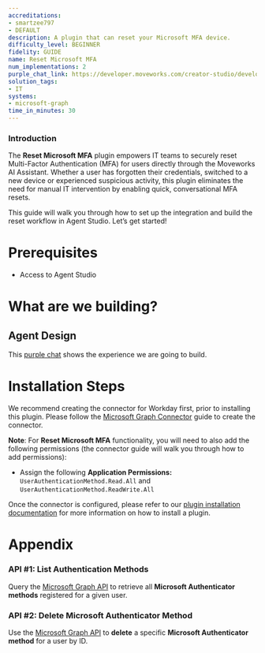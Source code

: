 ```yaml
---
accreditations:
- smartzee797
- DEFAULT
description: A plugin that can reset your Microsoft MFA device.
difficulty_level: BEGINNER
fidelity: GUIDE
name: Reset Microsoft MFA
num_implementations: 2
purple_chat_link: https://developer.moveworks.com/creator-studio/developer-tools/purple-chat/?conversation=%7B%22startTimestamp%22%3A%2211%3A43+AM%22%2C%22messages%22%3A%5B%7B%22role%22%3A%22user%22%2C%22parts%22%3A%5B%7B%22richText%22%3A%22Hi%2C+Can+you+please+help+me+reset+my+Azure+MFA.%22%7D%5D%7D%2C%7B%22role%22%3A%22assistant%22%2C%22parts%22%3A%5B%7B%22richText%22%3A%22Sure%2C+do+you+want+to+proceed+with+resetting+the+MFA+as+this+cannot+be+reverted+%253F%22%7D%2C%7B%22buttons%22%3A%5B%7B%22style%22%3A%22filled%22%2C%22buttonText%22%3A%22Yes%22%7D%2C%7B%22style%22%3A%22outlined%22%2C%22buttonText%22%3A%22No%22%7D%5D%7D%5D%7D%2C%7B%22role%22%3A%22assistant%22%2C%22parts%22%3A%5B%7B%22reasoningSteps%22%3A%5B%7B%22status%22%3A%22success%22%2C%22richText%22%3A%22Inbound+Request+to+Middleware+%5C%22Azure+Functions%5C%22+%5Cn%5Cn%7B%5Cn+%5C%22email%5C%22+%3A+%3Cuser_email%3E%5Cn%7D%5Cn+%5CnProcess%3A%5Cn1.+Generate+Bearer+Token+for+Authentication%5Cn2.+LIST+the+existing+MFA+for+the+user%5Cn3.+Delete+the+MFA+for+the+user%5Cn%5CnOutbound+Response%3A%5Cn%7B%5Cn+++%5C%22Status%5C%22%3A+%5C%22OK+%28200%29%5C%22%5Cn%7D%22%7D%5D%7D%2C%7B%22richText%22%3A%22I%27ve+successfully+reset+the+MFA+on+Azure%22%7D%5D%7D%5D%7D
solution_tags:
- IT
systems:
- microsoft-graph
time_in_minutes: 30
---
```


### **Introduction**

The **Reset Microsoft MFA** plugin empowers IT teams to securely reset Multi-Factor Authentication (MFA) for users directly through the Moveworks AI Assistant. Whether a user has forgotten their credentials, switched to a new device or experienced suspicious activity, this plugin eliminates the need for manual IT intervention by enabling quick, conversational MFA resets.

This guide will walk you through how to set up the integration and build the reset workflow in Agent Studio. Let’s get started!

# Prerequisites

- Access to Agent Studio

# What are we building?

## Agent Design

This [purple chat](https://developer.moveworks.com/creator-studio/developer-tools/purple-chat/?conversation=%7B%22startTimestamp%22%3A%2211%3A43+AM%22%2C%22messages%22%3A%5B%7B%22role%22%3A%22user%22%2C%22parts%22%3A%5B%7B%22richText%22%3A%22Hi%2C+Can+you+please+help+me+reset+my+Azure+MFA.%22%7D%5D%7D%2C%7B%22role%22%3A%22assistant%22%2C%22parts%22%3A%5B%7B%22richText%22%3A%22Sure%2C+do+you+want+to+proceed+with+resetting+the+MFA+as+this+cannot+be+reverted+%3F%22%7D%2C%7B%22buttons%22%3A%5B%7B%22style%22%3A%22filled%22%2C%22buttonText%22%3A%22Yes%22%7D%2C%7B%22style%22%3A%22outlined%22%2C%22buttonText%22%3A%22No%22%7D%5D%7D%5D%7D%2C%7B%22role%22%3A%22assistant%22%2C%22parts%22%3A%5B%7B%22reasoningSteps%22%3A%5B%7B%22status%22%3A%22success%22%2C%22richText%22%3A%22Inbound+Request+to+Middleware+%5C%22Azure+Functions%5C%22+%5Cn%5Cn%7B%5Cn+%5C%22email%5C%22+%3A+%3Cuser_email%3E%5Cn%7D%5Cn+%5CnProcess%3A%5Cn1.+Generate+Bearer+Token+for+Authentication%5Cn2.+LIST+the+existing+MFA+for+the+user%5Cn3.+Delete+the+MFA+for+the+user%5Cn%5CnOutbound+Response%3A%5Cn%7B%5Cn+++%5C%22Status%5C%22%3A+%5C%22OK+%28200%29%5C%22%5Cn%7D%22%7D%5D%7D%2C%7B%22richText%22%3A%22I%27ve+successfully+reset+the+MFA+on+Azure%22%7D%5D%7D%5D%7D) shows the experience we are going to build.

# Installation Steps

We recommend creating the connector for Workday first, prior to installing this plugin. Please follow the [Microsoft Graph Connector](https://developer.moveworks.com/creator-studio/resources/connector?id=microsoft-graph) guide to create the connector.

**Note**: For **Reset Microsoft MFA** functionality, you will need to also add the following permissions (the connector guide will walk you through how to add permissions): 

- Assign the following **Application Permissions:** `UserAuthenticationMethod.Read.All` and `UserAuthenticationMethod.ReadWrite.All`

Once the connector is configured, please refer to our [plugin installation documentation](https://help.moveworks.com/docs/ai-agent-marketplace) for more information on how to install a plugin. 

# Appendix

### API #1: List Authentication Methods

Query the [Microsoft Graph API](https://learn.microsoft.com/en-us/graph/api/resources/authenticationmethods-overview?view=graph-rest-1.0) to retrieve all **Microsoft Authenticator methods** registered for a given user.

### API #2: Delete Microsoft Authenticator Method

Use the [Microsoft Graph API](https://learn.microsoft.com/en-us/graph/api/microsoftauthenticatorauthenticationmethod-delete?view=graph-rest-1.0&tabs=http) to **delete** a specific **Microsoft Authenticator method** for a user by ID.